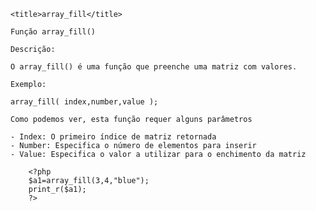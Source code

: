 <!DOCTYPE html>
<html>
<head>

	<title>array_fill</title>

</head>
<body>

	Função array_fill()

	Descrição:
	
	O array_fill() é uma função que preenche uma matriz com valores.

	Exemplo:
	
	array_fill( index,number,value );
	
	Como podemos ver, esta função requer alguns parâmetros
	
	- Index: O primeiro índice de matriz retornada
	- Number: Especifica o número de elementos para inserir
	- Value: Especifica o valor a utilizar para o enchimento da matriz

		<?php
		$a1=array_fill(3,4,"blue");
		print_r($a1);
		?>

</body>
</html>